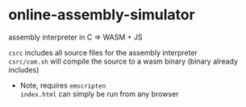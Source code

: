 # online-assembly-simulator
assembly interpreter in C => WASM + JS

`csrc` includes all source files for the assembly interpreter  
`csrc/com.sh` will compile the source to a wasm binary (binary already includes)
* Note, requires `emscripten`  
`index.html` can simply be run from any browser
